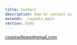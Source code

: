 ```yaml
---
title: Contact
description: How to contact us
extends: _layouts.main
section: body
---
```

coastwillows@gmail.com

